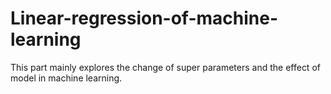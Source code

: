 # Linear-regression-of-machine-learning
This part mainly explores the change of super parameters and the effect of model in machine learning. 
